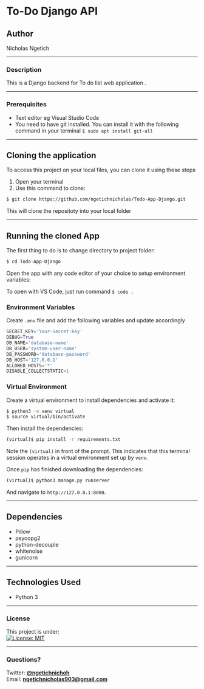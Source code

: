 # To-Do  Django API
## Author
Nicholas Ngetich
*****
### Description
This is a Django backend for To do list web application .
*****
### Prerequisites
* Text editor eg Visual Studio Code
* You need to have git installed. You can install it with the following command in your terminal
`$ sudo apt install git-all`
*****
## Cloning the application
To access this project on your local files, you can clone it using these steps
1. Open your terminal
1. Use this command to clone:
```sh
$ git clone https://github.com/ngetichnicholas/Todo-App-Django.git
```
This will clone the repositoty into your local folder
*****
## Running the cloned App
The first thing to do is to change directory to project folder:
```sh
$ cd Todo-App-Django
```
Open the app with any code editor of your choice to setup environment variables:

To open with VS Code, just run command `$ code .`

### Environment Variables
Create `.env` file and add the following variables and update accordingly
```python
SECRET_KEY='Your-Secret-key'
DEBUG=True
DB_NAME='database-name'
DB_USER='system-user-name'
DB_PASSWORD='database-password'
DB_HOST='127.0.0.1'
ALLOWED_HOSTS='*'
DISABLE_COLLECTSTATIC=1
```

### Virtual Environment
Create a virtual environment to install dependencies and activate it:

```sh
$ python3 -m venv virtual
$ source virtual/bin/activate
```

Then install the dependencies:

```sh
(virtual)$ pip install -r requirements.txt
```
Note the `(virtual)` in front of the prompt. This indicates that this terminal
session operates in a virtual environment set up by `venv`.

Once `pip` has finished downloading the dependencies:
```sh
(virtual)$ python3 manage.py runserver
```
And navigate to `http://127.0.0.1:8000`.
*****
## Dependencies
* Pillow
* psycopg2
* python-decouple
* whitenoise
* gunicorn
*****
## Technologies Used
* Python 3

*****
### License
This project is under:  
[![License: MIT](https://img.shields.io/badge/License-MIT-yellow.svg)](/LICENSE)
*****
### Questions?
Twitter: **[@ngetichnichoh](https://twitter.com/ngetichnichoh)**  
Email: **[ngetichnicholas903@gmail.com](mailto:ngetichnicholas903@gmail.com)**
